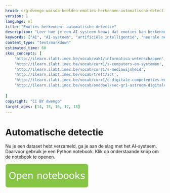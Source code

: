 ```yaml
---
hruid: org-dwengo-waisda-beelden-emoties-herkennen-automatische-detectie
version: 1
language: nl
title: "Emoties herkennen: automatische detectie"
description: "Leer hoe je een AI-systeem bouwt dat emoties kan herkennen."
keywords: ["AI", "AI-systeem", "artificiële intelligentie", "neurale netwerken", "classificatie", "beelden", "emoties"]
content_type: "text/markdown"
estimated_time: 60
skos_concepts: [
    'http://ilearn.ilabt.imec.be/vocab/vak1/informatica-wetenschappen', 
    'http://ilearn.ilabt.imec.be/vocab/curr1/s-computers-en-systemen',
    'http://ilearn.ilabt.imec.be/vocab/curr1/s-mediawijsheid',
    'http://ilearn.ilabt.imec.be/vocab/tref1/ict',
    'http://ilearn.ilabt.imec.be/vocab/curr1/c-digitale-competenties-en-mediawijsheid',
    'http://ilearn.ilabt.imec.be/vocab/onddoel/sec-gr1-astroom-digitale-competenties-en-mediawijsheid-4.5',

]
copyright: "CC BY dwengo"
target_ages: [14, 15, 16, 17, 18]
---
```


# Automatische detectie

Nu je een dataset hebt verzameld, ga je aan de slag met het AI-systeem. Daarvoor gebruik je een Python notebook. Klik op onderstaande knop om de notebook te openen.

[![](content/Knop.png "Button")](https://kiks.ilabt.imec.be/hub/tmplogin?id=waisda_beelden_emoties "Basic")
